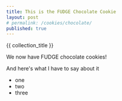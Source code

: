 ```yaml
---
title: This is the FUDGE Chocolate Cookie
layout: post
# permalink: /cookies/chocolate/
published: true
---
```


{{ collection_title }}

We now have FUDGE chocolate cookies!

And here's what I have to say about it

- one
- two
- three
